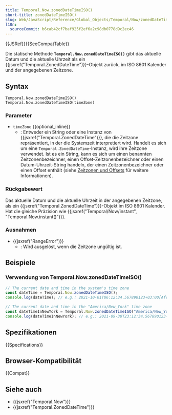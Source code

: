 ```yaml
---
title: Temporal.Now.zonedDateTimeISO()
short-title: zonedDateTimeISO()
slug: Web/JavaScript/Reference/Global_Objects/Temporal/Now/zonedDateTimeISO
l10n:
  sourceCommit: b6cab42cf7baf925f2ef6a2c98db0778d9c2ec46
---
```


{{JSRef}}{{SeeCompatTable}}

Die statische Methode **`Temporal.Now.zonedDateTimeISO()`** gibt das aktuelle Datum und die aktuelle Uhrzeit als ein {{jsxref("Temporal.ZonedDateTime")}}-Objekt zurück, im ISO 8601 Kalender und der angegebenen Zeitzone.

## Syntax

```js-nolint
Temporal.Now.zonedDateTimeISO()
Temporal.Now.zonedDateTimeISO(timeZone)
```

### Parameter

- `timeZone` {{optional_inline}}
  - : Entweder ein String oder eine Instanz von {{jsxref("Temporal.ZonedDateTime")}}, die die Zeitzone repräsentiert, in der die Systemzeit interpretiert wird. Handelt es sich um eine `Temporal.ZonedDateTime`-Instanz, wird ihre Zeitzone verwendet. Ist es ein String, kann es sich um einen benannten Zeitzonenbezeichner, einen Offset-Zeitzonenbezeichner oder einen Datum-Uhrzeit-String handeln, der einen Zeitzonenbezeichner oder einen Offset enthält (siehe [Zeitzonen und Offsets](/de/docs/Web/JavaScript/Reference/Global_Objects/Temporal/ZonedDateTime#time_zones_and_offsets) für weitere Informationen).

### Rückgabewert

Das aktuelle Datum und die aktuelle Uhrzeit in der angegebenen Zeitzone, als ein {{jsxref("Temporal.ZonedDateTime")}}-Objekt im ISO 8601 Kalender. Hat die gleiche Präzision wie {{jsxref("Temporal/Now/instant", "Temporal.Now.instant()")}}.

### Ausnahmen

- {{jsxref("RangeError")}}
  - : Wird ausgelöst, wenn die Zeitzone ungültig ist.

## Beispiele

### Verwendung von Temporal.Now.zonedDateTimeISO()

```js
// The current date and time in the system's time zone
const dateTime = Temporal.Now.zonedDateTimeISO();
console.log(dateTime); // e.g.: 2021-10-01T06:12:34.567890123+03:00[Africa/Nairobi]

// The current date and time in the "America/New_York" time zone
const dateTimeInNewYork = Temporal.Now.zonedDateTimeISO("America/New_York");
console.log(dateTimeInNewYork); // e.g.: 2021-09-30T23:12:34.567890123-04:00[America/New_York]
```

## Spezifikationen

{{Specifications}}

## Browser-Kompatibilität

{{Compat}}

## Siehe auch

- {{jsxref("Temporal.Now")}}
- {{jsxref("Temporal.ZonedDateTime")}}
